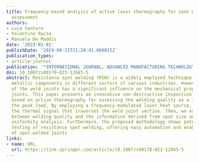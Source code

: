 ```yaml
---
title: Frequency-based analysis of active laser thermography for spot weld quality
  assessment
authors:
- Luca Santoro
- Valentino Razza
- Manuela De Maddis
date: '2023-01-01'
publishDate: '2024-08-21T11:20:41.060011Z'
publication_types:
- article-journal
publication: '*INTERNATIONAL JOURNAL, ADVANCED MANUFACTURING TECHNOLOGY*'
doi: 10.1007/s00170-023-12845-5
abstract: Resistance spot welding (RSW) is a widely employed technique for joining
  metallic components in different sectors of various industries. However, the quality
  of the weld joints has a significant influence on the mechanical properties of the
  joints. This paper presents an innovative non-destructive inspection technology
  based on active thermography for assessing the welding quality as a function of
  the peak load. By employing a frequency-modulated laser heat source, we analyze
  the thermal signal that traverses the weld joint section. Then, we establish a correlation
  between welding quality and the information derived from spot size and internal
  uniformity analysis. Furthermore, the proposed methodology shows potential for in-line
  testing of resistance spot welding, offering easy automation and enabling the classification
  of spot-welded joints
links:
- name: URL
  url: https://link.springer.com/article/10.1007/s00170-023-12845-5
---
```

